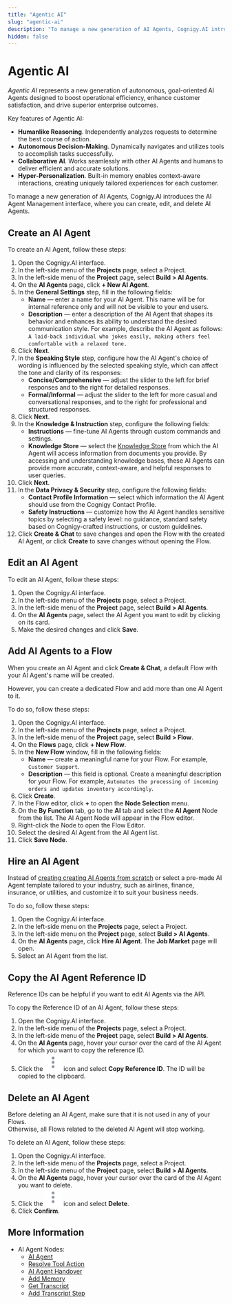 ```yaml
---
title: "Agentic AI"
slug: "agentic-ai"
description: "To manage a new generation of AI Agents, Cognigy.AI introduces the AI Agent Management interface, where you can create, edit, and delete humanlike AI Agents."
hidden: false
---
```


# Agentic AI

_Agentic AI_ represents a new generation of autonomous, goal-oriented AI Agents designed to boost operational efficiency, enhance customer satisfaction, and drive superior enterprise outcomes.

Key features of Agentic AI:

- **Humanlike Reasoning**. Independently analyzes requests to determine the best course of action.
- **Autonomous Decision-Making**. Dynamically navigates and utilizes tools to accomplish tasks successfully.
- **Collaborative AI**. Works seamlessly with other AI Agents and humans to deliver efficient and accurate solutions.
- **Hyper-Personalization**. Built-in memory enables context-aware interactions, creating uniquely tailored experiences for each customer.

To manage a new generation of AI Agents, Cognigy.AI introduces the AI Agent Management interface,
where you can create, edit, and delete AI Agents.

## Create an AI Agent

To create an AI Agent, follow these steps:

1. Open the Cognigy.AI interface.
2. In the left-side menu of the **Projects** page, select a Project.
3. In the left-side menu of the **Project** page, select **Build > AI Agents**.
4. On the **AI Agents** page, click **+ New AI Agent**.
5. In the **General Settings** step, fill in the following fields:
    - **Name** — enter a name for your AI Agent. This name will be for internal reference only and will not be visible to your end users.
    - **Description** — enter a description of the AI Agent that shapes its behavior and enhances its ability to understand the desired communication style. For example, describe the AI Agent as follows: `A laid-back individual who jokes easily, making others feel comfortable with a relaxed tone.`
6. Click **Next**.
7. In the **Speaking Style** step, configure how the AI Agent's choice of wording is influenced by the selected speaking style, which can affect the tone and clarity of its responses:
    - **Concise/Comprehensive** — adjust the slider to the left for brief responses and to the right for detailed responses.
    - **Formal/Informal** — adjust the slider to the left for more casual and conversational responses, and to the right for professional and structured responses.
8. Click **Next**.
9. In the **Knowledge & Instruction** step, configure the following fields:
    - **Instructions** — fine-tune AI Agents through custom commands and settings.
    - **Knowledge Store** — select the [Knowledge Store](../knowledge-ai/overview.md#knowledge-store) from which the AI Agent will access information from documents you provide. By accessing and understanding knowledge bases, these AI Agents can provide more accurate, context-aware, and helpful responses to user queries.
10. Click **Next**.
11. In the **Data Privacy & Security** step, configure the following fields:
    - **Contact Profile Information** — select which information the AI Agent should use from the Cognigy Contact Profile.
    - **Safety Instructions** — customize how the AI Agent handles sensitive topics by selecting a safety level: no guidance, standard safety based on Cognigy-crafted instructions, or custom guidelines.
12. Click **Create & Chat** to save changes and open the Flow with the created AI Agent, or click **Create** to save changes without opening the Flow.

## Edit an AI Agent

To edit an AI Agent, follow these steps:

1. Open the Cognigy.AI interface.
2. In the left-side menu of the **Projects** page, select a Project.
3. In the left-side menu of the **Project** page, select **Build > AI Agents**.
4. On the **AI Agents** page, select the AI Agent you want to edit by clicking on its card.
5. Make the desired changes and click **Save**.

## Add AI Agents to a Flow

When you create an AI Agent and click **Create & Chat**, a default Flow with your AI Agent's name will be created.

However, you can create a dedicated Flow and add more than one AI Agent to it.

To do so, follow these steps:

1. Open the Cognigy.AI interface.
2. In the left-side menu of the **Projects** page, select a Project.
3. In the left-side menu of the **Project** page, select **Build > Flow**.
4. On the **Flows** page, click **+ New Flow**.
5. In the **New Flow** window, fill in the following fields:
    - **Name** — create a meaningful name for your Flow. For example, `Customer Support`.
    - **Description** — this field is optional. Create a meaningful description for your Flow. For example, `Automates the processing of incoming orders and updates inventory accordingly`.
6. Click **Create**.
7. In the Flow editor, click **+** to open the **Node Selection** menu.
8. On the **By Function** tab, go to the **AI** tab and select the **AI Agent** Node from the list. The AI Agent Node will appear in the Flow editor.
9. Right-click the Node to open the Flow Editor.
10. Select the desired AI Agent from the AI Agent list.
11. Click **Save Node**.

## Hire an AI Agent

Instead of [creating creating  AI Agents from scratch](#create-an-ai-agent)
or select a pre-made AI Agent template tailored to your industry,
such as airlines, finance, insurance, or utilities,
and customize it to suit your business needs.

To do so, follow these steps:

1. Open the Cognigy.AI interface.
2. In the left-side menu on the **Projects** page, select a Project.
3. In the left-side menu on the **Project** page, select **Build > AI Agents**.
4. On the **AI Agents** page, click **Hire AI Agent**. The **Job Market** page will open.
5. Select an AI Agent from the list.

## Copy the AI Agent Reference ID

Reference IDs can be helpful if you want to edit AI Agents via the API.

To copy the Reference ID of an AI Agent, follow these steps:

1. Open the Cognigy.AI interface.
2. In the left-side menu of the **Projects** page, select a Project.
3. In the left-side menu of the **Project** page, select **Build > AI Agents**.
4. On the **AI Agents** page, hover your cursor over the card of the AI Agent for which you want to copy the reference ID.
5. Click the ![vertical-ellipsis](../../../_assets/icons/vertical-ellipsis.svg) icon and select **Copy Reference ID**. The ID will be copied to the clipboard.

## Delete an AI Agent

Before deleting an AI Agent, make sure that it is not used in any of your Flows.  
Otherwise, all Flows related to the deleted AI Agent will stop working.

To delete an AI Agent, follow these steps:

1. Open the Cognigy.AI interface.
2. In the left-side menu of the **Projects** page, select a Project.
3. In the left-side menu of the **Project** page, select **Build > AI Agents**.
4. On the **AI Agents** page, hover your cursor over the card of the AI Agent you want to delete.
5. Click the ![vertical-ellipsis](../../../_assets/icons/vertical-ellipsis.svg) icon and select **Delete**.
6. Click **Confirm**.

## More Information

- AI Agent Nodes:
    - [AI Agent](../../build/node-reference/ai/ai-agent.md)
    - [Resolve Tool Action](../../build/node-reference/ai/resolve-tool-action.md)
    - [AI Agent Handover](../../build/node-reference/ai/ai-agent-handover.md)
    - [Add Memory](../../build/node-reference/analytics/add-memory.md)
    - [Get Transcript](../../build/node-reference/service/get-transcript.md)
    - [Add Transcript Step](../../build/node-reference/service/add-transcript-steps.md)